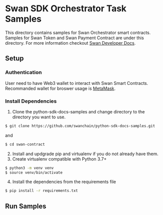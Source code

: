 # Swan SDK Orchestrator Task Samples

This directory contains samples for Swan Orchestrator smart contracts. Samples for Swan Token and Swan Payment Contract are under this directory. For more information checkout [Swan Developer Docs](https://docs.swanchain.io/).

## Setup

### Authentication
User need to have Web3 wallet to interact with Swan Smart Contracts. Recommanded wallet for broswer usage is [MetaMask](https://metamask.io/).

### Install Dependencies
1. Clone the python-sdk-docs-samples  and change directory to the directory you want to use.
```bash
$ git clone https://github.com/swanchain/python-sdk-docs-samples.git
```
and
```bash
$ cd swan-contract
```
2. Install and updgrade pip and virtualenv if you do not already have them.
3. Create virtualenv compatible with Python 3.7+
```bash
$ python3 -m venv venv
$ source venv/bin/activate
```
4. Install the dependencies from the requirements file
```bash
$ pip install -r requirements.txt
```

## Run Samples